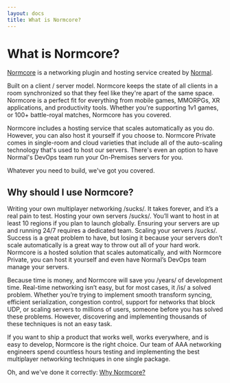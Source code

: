 ```yaml
---
layout: docs
title: What is Normcore?
---
```

# What is Normcore?

[Normcore](https://normcore.io/) is a networking plugin and hosting service created by [Normal](https://normalvr.com/). 

Built on a client / server model. Normcore keeps the state of all clients in a room synchronized so that they feel like they're apart of the same space. Normcore is a perfect fit for everything from mobile games, MMORPGs, XR applications, and productivity tools. Whether you're supporting 1v1 games, or 100+ battle-royal matches, Normcore has you covered.

Normcore includes a hosting service that scales automatically as you do. However, you can also host it yourself if you choose to. Normcore Private comes in single-room and cloud varieties that include all of the auto-scaling technology that's used to host our servers. There's even an option to have Normal's DevOps team run your On-Premises servers for you.

Whatever you need to build, we've got you covered.


## Why should I use Normcore?

Writing your own multiplayer networking /sucks/. It takes forever, and it’s a real pain to test.
Hosting your own servers /sucks/. You’ll want to host in at least 10 regions if you plan to launch globally. Ensuring your servers are up and running 24/7 requires a dedicated team.
Scaling your servers /sucks/. Success is a great problem to have, but losing it because your servers don’t scale automatically is a great way to throw out all of your hard work. Normcore is a hosted solution that scales automatically, and with Normcore Private, you can host it yourself and even have Normal’s DevOps team manage your servers.

Because time is money, and Normcore will save you /years/ of development time. Real-time networking isn’t easy, but for most cases, it /is/ a solved problem. Whether you’re trying to implement smooth transform syncing, efficient serialization, congestion control, support for networks that block UDP, or scaling servers to millions of users, someone before you has solved these problems. However, discovering and implementing thousands of these techniques is not an easy task.

If you want to ship a product that works well, works everywhere, and is easy to develop, Normcore is the right choice. Our team of AAA networking engineers spend countless hours testing and implementing the best multiplayer networking techniques in one single package.

Oh, and we've done it correctly: [Why Normcore?](https://normcore.io/why-normcore)
